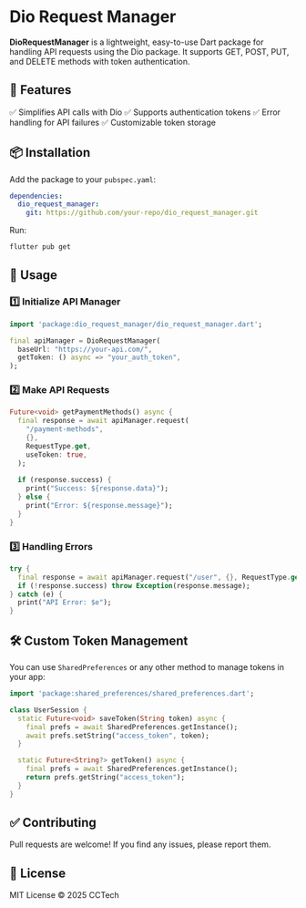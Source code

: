 # Dio Request Manager

**DioRequestManager** is a lightweight, easy-to-use Dart package for handling API requests using the Dio package. It supports GET, POST, PUT, and DELETE methods with token authentication.

## 📌 Features
✅ Simplifies API calls with Dio
✅ Supports authentication tokens
✅ Error handling for API failures
✅ Customizable token storage

## 📦 Installation
Add the package to your `pubspec.yaml`:
```yaml
dependencies:
  dio_request_manager:
    git: https://github.com/your-repo/dio_request_manager.git
```
Run:
```sh
flutter pub get
```

## 🚀 Usage
### 1️⃣ **Initialize API Manager**
```dart
import 'package:dio_request_manager/dio_request_manager.dart';

final apiManager = DioRequestManager(
  baseUrl: "https://your-api.com/",
  getToken: () async => "your_auth_token",
);
```

### 2️⃣ **Make API Requests**
```dart
Future<void> getPaymentMethods() async {
  final response = await apiManager.request(
    "/payment-methods",
    {},
    RequestType.get,
    useToken: true,
  );
  
  if (response.success) {
    print("Success: ${response.data}");
  } else {
    print("Error: ${response.message}");
  }
}
```

### 3️⃣ **Handling Errors**
```dart
try {
  final response = await apiManager.request("/user", {}, RequestType.get, useToken: true);
  if (!response.success) throw Exception(response.message);
} catch (e) {
  print("API Error: $e");
}
```

## 🛠 Custom Token Management
You can use `SharedPreferences` or any other method to manage tokens in your app:
```dart
import 'package:shared_preferences/shared_preferences.dart';

class UserSession {
  static Future<void> saveToken(String token) async {
    final prefs = await SharedPreferences.getInstance();
    await prefs.setString("access_token", token);
  }

  static Future<String?> getToken() async {
    final prefs = await SharedPreferences.getInstance();
    return prefs.getString("access_token");
  }
}
```

## ✅ Contributing
Pull requests are welcome! If you find any issues, please report them.

## 📜 License
MIT License © 2025 CCTech
